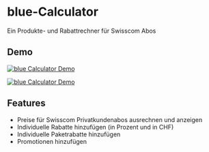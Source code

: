 # blue-Calculator

Ein Produkte- und Rabattrechner für Swisscom Abos


## Demo

[![blue Calculator Demo](https://imgur.com/a/cQJ5yNk)](https://youtu.be/FfABmN0RUZo "blue Calculator Demo")

[![blue Calculator Demo](https://imgur.com/a/cQJ5yNk)](https://youtu.be/FfABmN0RUZo)

## Features

- Preise für Swisscom Privatkundenabos ausrechnen und anzeigen
- Individuelle Rabatte hinzufügen (in Prozent und in CHF)
- Individuelle Paketrabatte hinzufügen
- Promotionen hinzufügen


